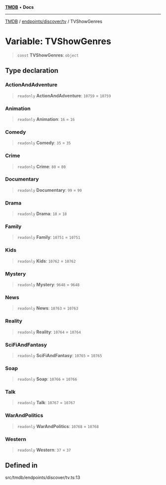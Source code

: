 [**TMDB**](../../../../README.md) • **Docs**

***

[TMDB](../../../../README.md) / [endpoints/discover/tv](../README.md) / TVShowGenres

# Variable: TVShowGenres

> `const` **TVShowGenres**: `object`

## Type declaration

### ActionAndAdventure

> `readonly` **ActionAndAdventure**: `10759` = `10759`

### Animation

> `readonly` **Animation**: `16` = `16`

### Comedy

> `readonly` **Comedy**: `35` = `35`

### Crime

> `readonly` **Crime**: `80` = `80`

### Documentary

> `readonly` **Documentary**: `99` = `99`

### Drama

> `readonly` **Drama**: `18` = `18`

### Family

> `readonly` **Family**: `10751` = `10751`

### Kids

> `readonly` **Kids**: `10762` = `10762`

### Mystery

> `readonly` **Mystery**: `9648` = `9648`

### News

> `readonly` **News**: `10763` = `10763`

### Reality

> `readonly` **Reality**: `10764` = `10764`

### SciFiAndFantasy

> `readonly` **SciFiAndFantasy**: `10765` = `10765`

### Soap

> `readonly` **Soap**: `10766` = `10766`

### Talk

> `readonly` **Talk**: `10767` = `10767`

### WarAndPolitics

> `readonly` **WarAndPolitics**: `10768` = `10768`

### Western

> `readonly` **Western**: `37` = `37`

## Defined in

src/tmdb/endpoints/discover/tv.ts:13
